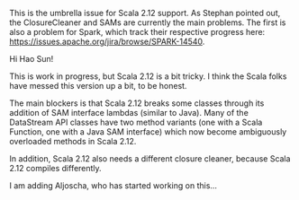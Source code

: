 This is the umbrella issue for Scala 2.12 support. As Stephan pointed out, the ClosureCleaner and SAMs are currently the main problems. The first is also a problem for Spark, which track their respective progress here: <https://issues.apache.org/jira/browse/SPARK-14540>.

Hi Hao Sun!

This is work in progress, but Scala 2.12 is a bit tricky. I think the Scala folks have messed this version up a bit, to be honest.

The main blockers is that Scala 2.12 breaks some classes through its addition of SAM interface lambdas (similar to Java). Many of the DataStream API classes have two method variants (one with a Scala Function, one with a Java SAM interface) which now become ambiguously overloaded methods in Scala 2.12.

In addition, Scala 2.12 also needs a different closure cleaner, because Scala 2.12 compiles differently.

I am adding Aljoscha, who has started working on this...

  